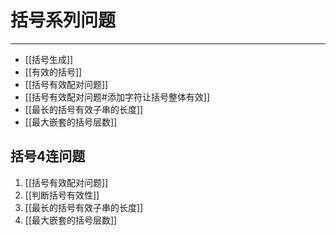 # 括号系列问题


---


- [[括号生成]]
- [[有效的括号]]
- [[括号有效配对问题]]
- [[括号有效配对问题#添加字符让括号整体有效]]
- [[最长的括号有效子串的长度]]
- [[最大嵌套的括号层数]]


## 括号4连问题

1. [[括号有效配对问题]]
1. [[判断括号有效性]]
1. [[最长的括号有效子串的长度]]
1. [[最大嵌套的括号层数]]

